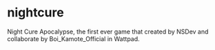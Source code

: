 # nightcure
Night Cure Apocalypse, the first ever game that created by NSDev and collaborate by Boi_Kamote_Official in Wattpad.
